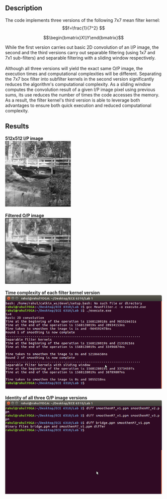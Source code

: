 ## Description
The code implements three versions of the following 7x7 mean filter kernel: <br />
$$f=\frac{1}{7^2} $$

```math
\begin{bmatrix}X\\Y\end{bmatrix}
```

While the first version carries out basic 2D convolution of an I/P image, the second and the third versions carry out separable filtering (using 1x7 and 7x1 sub-filters) and separable filtering with a sliding window respectively.  <br /><br />
Although all three versions will yield the exact same O/P image, the execution times and computational complexities will be different. Separating the 7x7 box filter into subfilter kernels in the second version significantly reduces the algorithm's computational complexity. As a sliding window computes the convolution result of a given I/P image pixel using previous sums, its use reduces the number of times the code accesses the memory. As a result, the filter kernel's third version is able to leverage both advantages to ensure both quick execution and reduced computational complexity. <br />

## Results
**512x512 I/P image** <br />
![](https://github.com/rprasan/Computer-Vision/blob/main/0.%20Traditional%20Computer%20Vision/1.%20Mean%20Filter/Results/CV1.jpg) <br /><br />
**Filtered O/P image** <br />
![](https://github.com/rprasan/Computer-Vision/blob/main/0.%20Traditional%20Computer%20Vision/1.%20Mean%20Filter/Results/CV2.jpg) <br /><br />
**Time complexity of each filter kernel version** <br />
![](https://github.com/rprasan/Computer-Vision/blob/main/0.%20Traditional%20Computer%20Vision/1.%20Mean%20Filter/Results/Result_1.png) <br /><br />
**Identity of all three O/P image versions**  <br />
![](https://github.com/rprasan/Computer-Vision/blob/main/0.%20Traditional%20Computer%20Vision/1.%20Mean%20Filter/Results/Result_2.png) <br /><br />
